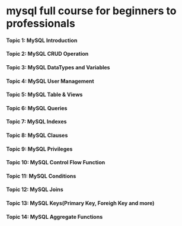 # mysql full course for beginners to professionals

####    Topic 1: MySQL Introduction
####    Topic 2: MySQL CRUD Operation
####    Topic 3: MySQL DataTypes and Variables
####    Topic 4: MySQL User Management
####    Topic 5: MySQL Table & Views
####    Topic 6: MySQL Queries
####    Topic 7: MySQL Indexes
####    Topic 8: MySQL Clauses
####    Topic 9: MySQL Privileges
####    Topic 10: MySQL Control Flow Function
####    Topic 11: MySQL Conditions
####    Topic 12: MySQL Joins
####    Topic 13: MySQL Keys(Primary Key, Foreigh Key and more)
####    Topic 14: MySQL Aggregate Functions
